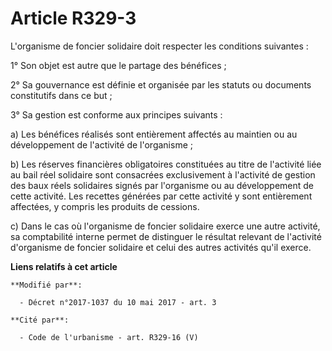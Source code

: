 # Article R329-3

L'organisme de foncier solidaire doit respecter les conditions suivantes :

1° Son objet est autre que le partage des bénéfices ;

2° Sa gouvernance est définie et organisée par les statuts ou documents constitutifs dans ce but ;

3° Sa gestion est conforme aux principes suivants :

a) Les bénéfices réalisés sont entièrement affectés au maintien ou au développement de l'activité de l'organisme ;

b) Les réserves financières obligatoires constituées au titre de l'activité liée au bail réel solidaire sont consacrées
exclusivement à l'activité de gestion des baux réels solidaires signés par l'organisme ou au développement de cette activité.
Les recettes générées par cette activité y sont entièrement affectées, y compris les produits de cessions.

c) Dans le cas où l'organisme de foncier solidaire exerce une autre activité, sa comptabilité interne permet de distinguer le
résultat relevant de l'activité d'organisme de foncier solidaire et celui des autres activités qu'il exerce.

**Liens relatifs à cet article**

	**Modifié par**:

	  - Décret n°2017-1037 du 10 mai 2017 - art. 3

	**Cité par**:

	  - Code de l'urbanisme - art. R329-16 (V)
